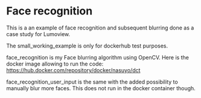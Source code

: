 # Face recognition
This is a an example of face recognition and subsequent blurring done as a case study for Lumoview. 

The small_working_example is only for dockerhub test purposes.

face_recognition is my Face blurring algorithm using OpenCV.
Here is the docker image allowing to run the code: https://hub.docker.com/repository/docker/nasuyo/dct

face_recognition_user_input is the same with the added possibility to manually blur more faces. This does not run in the docker container though.
